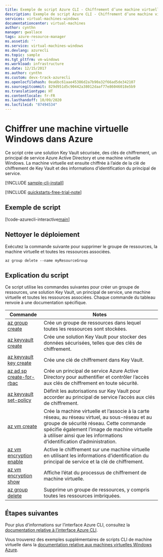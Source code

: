 ```yaml
---
title: Exemple de script Azure CLI - Chiffrement d’une machine virtuelle Windows
description: Exemple de script Azure CLI - Chiffrement d’une machine virtuelle Windows
services: virtual-machines-windows
documentationcenter: virtual-machines
author: cynthn
manager: gwallace
tags: azure-resource-manager
ms.assetid: ''
ms.service: virtual-machines-windows
ms.devlang: azurecli
ms.topic: sample
ms.tgt_pltfrm: vm-windows
ms.workload: infrastructure
ms.date: 12/15/2017
ms.author: cynthn
ms.custom: devx-track-azurecli
ms.openlocfilehash: 0ea6bc61aae45386d2a7b90a32f66ad5de342107
ms.sourcegitcommit: 829d951d5c90442a38012daaf77e86046018e5b9
ms.translationtype: HT
ms.contentlocale: fr-FR
ms.lasthandoff: 10/09/2020
ms.locfileid: "87494534"
---
```

# <a name="encrypt-a-windows-virtual-machine-in-azure"></a>Chiffrer une machine virtuelle Windows dans Azure

Ce script crée une solution Key Vault sécurisée, des clés de chiffrement, un principal de service Azure Active Directory et une machine virtuelle Windows. La machine virtuelle est ensuite chiffrée à l’aide de la clé de chiffrement de Key Vault et des informations d’identification du principal de service.

[!INCLUDE [sample-cli-install](../../../includes/sample-cli-install.md)]

[!INCLUDE [quickstarts-free-trial-note](../../../includes/quickstarts-free-trial-note.md)]

## <a name="sample-script"></a>Exemple de script

[!code-azurecli-interactive[main](../../../cli_scripts/virtual-machine/encrypt-disks/encrypt_windows_vm.sh "Encrypt VM disks")]

## <a name="clean-up-deployment"></a>Nettoyer le déploiement 

Exécutez la commande suivante pour supprimer le groupe de ressources, la machine virtuelle et toutes les ressources associées.

```azurecli
az group delete --name myResourceGroup
```

## <a name="script-explanation"></a>Explication du script

Ce script utilise les commandes suivantes pour créer un groupe de ressources, une solution Key Vault, un principal de service, une machine virtuelle et toutes les ressources associées. Chaque commande du tableau renvoie à une documentation spécifique.

| Commande | Notes |
|---|---|
| [az group create](/cli/azure/group) | Crée un groupe de ressources dans lequel toutes les ressources sont stockées. |
| [az keyvault create](/cli/azure/keyvault) | Crée une solution Key Vault pour stocker des données sécurisées, telles que des clés de chiffrement. |
| [az keyvault key create](/cli/azure/keyvault/key) | Crée une clé de chiffrement dans Key Vault. |
| [az ad sp create-for-rbac](/cli/azure/ad/sp) | Crée un principal de service Azure Active Directory pour authentifier et contrôler l’accès aux clés de chiffrement en toute sécurité. |
| [az keyvault set-policy](/cli/azure/keyvault) | Définit les autorisations sur Key Vault pour accorder au principal de service l’accès aux clés de chiffrement. |
| [az vm create](/cli/azure/vm) | Crée la machine virtuelle et l’associe à la carte réseau, au réseau virtuel, au sous-réseau et au groupe de sécurité réseau. Cette commande spécifie également l’image de machine virtuelle à utiliser ainsi que les informations d’identification d’administration.  |
| [az vm encryption enable](/cli/azure/vm/encryption) | Active le chiffrement sur une machine virtuelle en utilisant les informations d’identification du principal de service et la clé de chiffrement. |
| [az vm encryption show](/cli/azure/vm/encryption) | Affiche l’état du processus de chiffrement de machine virtuelle. |
| [az group delete](/cli/azure/vm/extension) | Supprime un groupe de ressources, y compris toutes les ressources imbriquées. |

## <a name="next-steps"></a>Étapes suivantes

Pour plus d’informations sur l’interface Azure CLI, consultez la [documentation relative à l’interface Azure CLI](/cli/azure).

Vous trouverez des exemples supplémentaires de scripts CLI de machine virtuelle dans la [documentation relative aux machines virtuelles Windows Azure](../windows/cli-samples.md?toc=%2fazure%2fvirtual-machines%windows%2ftoc.json).
